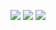![](http://github-profile-summary-cards.vercel.app/api/cards/profile-details?username=0xanujkumar&theme=blue_green)
![](http://github-profile-summary-cards.vercel.app/api/cards/repos-per-language?username=0xanujkumar&theme=blue_green)
![](http://github-profile-summary-cards.vercel.app/api/cards/stats?username=0xanujkumar&theme=blue_green)

